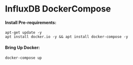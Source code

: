# InfluxDB DockerCompose

#### Install Pre-requirements:
```
apt-get update -y
apt install docker.io -y && apt install docker-compose -y
```

#### Bring Up Docker:
```
docker-compose up
```
